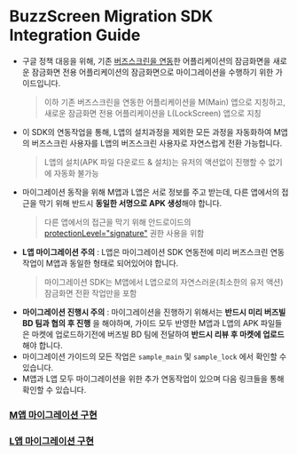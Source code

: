 # BuzzScreen Migration SDK Integration Guide
- 구글 정책 대응을 위해, 기존 [버즈스크린을 연동](https://github.com/Buzzvil/buzzscreen-sdk-publisher)한 어플리케이션의 잠금화면을 새로운 잠금화면 전용 어플리케이션의 잠금화면으로 마이그레이션을 수행하기 위한 가이드입니다.
    > 이하 기존 버즈스크린을 연동한 어플리케이션을 M(Main) 앱으로 지칭하고, 새로운 잠금화면 전용 어플리케이션을 L(LockScreen) 앱으로 지칭 
- 이 SDK의 연동작업을 통해, L앱의 설치과정을 제외한 모든 과정을 자동화하여 M앱의 버즈스크린 사용자를 L앱의 버즈스크린 사용자로 자연스럽게 전환 가능헙니다.
    > L앱의 설치(APK 파일 다운로드 & 설치)는 유저의 액션없이 진행할 수 없기에 자동화 불가능
- 마이그레이션 동작을 위해 M앱과 L앱은 서로 정보를 주고 받는데, 다른 앱에서의 접근을 막기 위해 반드시 **동일한 서명으로 APK 생성**해야 합니다.
    > 다른 앱에서의 접근을 막기 위해 안드로이드의 [protectionLevel="signature"](https://developer.android.com/guide/topics/manifest/permission-element.html#plevel) 권한 사용을 위함
- **L앱 마이그레이션 주의** : L앱은 마이그레이션 SDK 연동전에 미리 버즈스크린 연동 작업이 M앱과 동일한 형태로 되어있어야 합니다.
    > 마이그레이션 SDK는 M앱에서 L앱으로의 자연스러운(최소한의 유저 액션) 잠금화면 전환 작업만을 포함
- **마이그레이션 진행시 주의** : 마이그레이션을 진행하기 위해서는 **반드시 미리 버즈빌 BD 팀과 협의 후 진행** 을 해야하며, 가이드 모두 반영한 M앱과 L앱의 APK 파일들은 마켓에 업로드하기전에 버즈빌 BD 팀에 전달하여 **반드시 리뷰 후 마켓에 업로드**해야 합니다.
- 마이그레이션 가이드의 모든 작업은 `sample_main` 및 `sample_lock` 에서 확인할 수 있습니다.
- M앱과 L앱 모두 마이그레이션을 위한 추가 연동작업이 있으며 다음 링크들을 통해 확인할 수 있습니다. 

### [M앱 마이그레이션 구현](MIGRATION-M.md)
### [L앱 마이그레이션 구현](MIGRATION-L.md)

